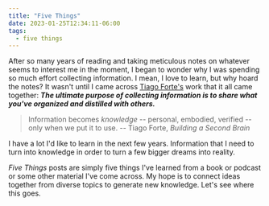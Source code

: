 ```yaml
---
title: "Five Things"
date: 2023-01-25T12:34:11-06:00
tags:
  - five things
---
```


After so many years of reading and taking meticulous notes on whatever seems to interest me in the moment, I began to wonder why I was spending so much effort collecting information. I mean, I love to learn, but why hoard the notes? It wasn't until I came across [Tiago Forte's](https://fortelabs.com) work that it all came together: ***The ultimate purpose of collecting information is to share what you've organized and distilled with others.***

> Information becomes *knowledge* -- personal, embodied, verified -- only when we put it to use.
> -- Tiago Forte, *Building a Second Brain*

I have a lot I'd like to learn in the next few years. Information that I need to turn into knowledge in order to turn a few bigger dreams into reality.

*Five Things* posts are simply five things I've learned from a book or podcast or some other material I've come across. My hope is to connect ideas together from diverse topics to generate new knowledge. Let's see where this goes.
